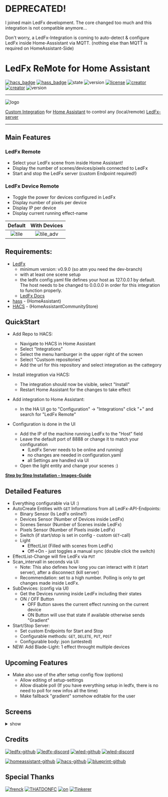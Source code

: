 # DEPRECATED!

I joined  main LedFx development. The core changed too much and this integration is not compatible anymore...

Don't worry, a LedFx-Integration is coming to auto-detect & configure LedFx inside Home-Asssistant via MQTT.
(nothing else than MQTT is required on HomeAssistant-Side)

# LedFx ReMote for Home Assistant

[![hacs_badge](https://img.shields.io/badge/HACS-Custom-blue.svg?logo=home-assistant&logoColor=white)](https://github.com/custom-components/hacs) [![hass_badge](https://img.shields.io/badge/HASS-Integration-blue.svg?logo=home-assistant&logoColor=white)](https://github.com/custom-components/hacs) ![state](https://img.shields.io/badge/STATE-beta-blue.svg?logo=github&logoColor=white) ![version](https://img.shields.io/github/v/release/YeonV/ledfxrm?label=VERSION&logo=git&logoColor=white) [![license](https://img.shields.io/badge/LICENSE-MIT-blue.svg?logo=github&logoColor=white)](https://github.com/YeonV/ledfxrm/blob/main/LICENSE) [![creator](https://img.shields.io/badge/CREATOR-Yeon-blue.svg?logo=github&logoColor=white)](https://github.com/YeonV) [![creator](https://img.shields.io/badge/A.K.A-Blade-darkred.svg?logo=github&logoColor=white)](https://github.com/YeonV)
![version](https://img.shields.io/github/workflow/status/YeonV/ledfxrm/Cron%20actions?label=HACS%20Cron&logo=github-actions&logoColor=white)

---

![logo](https://user-images.githubusercontent.com/28861537/99007089-cac6e100-2543-11eb-99d3-01bf0b487d29.png)

[Custom Integration](https://github.com/hacs/integration) for [Home Assistant](https://github.com/home-assistant) to control any (local/remote) [LedFx-server](https://github.com/LedFx/LedFx)

---

## Main Features

### LedFx Remote

- Select your LedFx scene from inside Home Assistant!
- Display the number of scenes/devices/pixels connected to LedFx
- Start and stop the LedFx server (custom Endpoint required!)

### LedFx Device Remote

- Toggle the power for devices configured in LedFx
- Display number of pixels per device
- Display IP per device
- Display current running effect-name

| Default | With Devices |
|:-------:|:------------:|
| ![tile](https://github.com/YeonV/ledfxrm/raw/main/docs/tile.png) | ![tile_adv](https://github.com/YeonV/ledfxrm/raw/main/docs/tile_adv.png) |

## Requirements:

- [LedFx](https://github.com/LedFx/LedFx/tree/dev)
  - minimum version: v0.9.0 (so atm you need the dev-branch)
  - with at least one scene setup
  - the ledfx config.yaml file defines your host as 127.0.0.1 by default. The host needs to be changed to  0.0.0.0 in order for this integration to function properly.
  - [LedFx Docs](https://ledfx.readthedocs.io/en/latest/)
- [hass](https://github.com/home-assistant) - (HomeAssistant)
- [HACS](https://hacs.xyz/) - (HomeAssistantCommunityStore)

## QuickStart

- Add Repo to HACS:

  - Navigate to HACS in Home Assistant
  - Select "Integrations"
  - Select the menu hamburger in the upper right of the screen
  - Select "Custsom repositories"
  - Add the url for this repository and select integration as the cattegory

- Install integration via HACS:

  - The integration should now be visible, select "Install"
  - Restart Home Assistant for the changes to take effect

- Add integration to Home Assistant:

  - In the HA UI go to "Configuration" -> "Integrations" click "+" and search for "LedFx Remote"

- Configuration is done in the UI
  - Add the IP of the machine running LedFx to the "Host" field
  - Leave the default port of 8888 or change it to match your configuration
    - (LedFx Server needs to be online and running)
    - no changes are needed in configuration.yaml
    - all Settings are handled via UI
  - Open the light entity and change your scenes :)

**[Step by Step Installation - Images-Guide](https://github.com/YeonV/ledfxrm/wiki/Step-by-Step-Images)**

## Detailed Features

- Everything configurable via UI :)
- AutoCreate Entities with `GET` Informations from all LedFx-API-Endpoints:
  - Binary Sensor (Is LedFx online?)
  - Devices Sensor (Number of Devices inside LedFx)
  - Scenes Sensor (Number of Scenes inside LedFx)
  - Pixels Sensor (Number of Pixels inside LedFx)
  - Switch (if start/stop is set in config - custom `GET`-call)
  - Light
    - EffectList (Filled with scenes from LedFx)
    - Off->On - just toggles a manual sync (double click the switch)
- EffectList-Change will fire LedFx via `PUT`
- Scan_intervall in seconds via UI:
  - Note: This also defines how long you can interact with it (start server), after a disconnect (kill server)
  - Recommendation: set to a high number. Polling is only to get changes made inside LedFx.
- SubDevices: (config via UI)
  - Get the Devices running inside LedFx including their states
  - ON / OFF Button
    - OFF Button saves the current effect running on the current device
    - ON Button will use that state if available otherwise sends "Gradient"
- Start/Stop Server:
  - Set custom Endpoints for Start and Stop
  - Configurable methods: `GET`, `DELETE`, `PUT`, `POST`
  - Configurable body: json (untested)
- NEW: Add Blade-Light: 1 effect throught multiple devices

## Upcoming Features


- Make also use of the after setup config flow (options)
  - Allow editing of setup-settings
  - Allow disable poll (If you have everything setup in ledfx, there is no need to poll for new infos all the time)
  - Make fallback "gradient" somehow editable for the user

## Screens

<details>
<summary>show</summary>
<p>
Default:

![ledfx-remote](https://user-images.githubusercontent.com/28861537/100016798-46dde600-2dda-11eb-90c5-8229024a2e39.png)

![setup](https://github.com/YeonV/ledfxrm/raw/main/docs/setup.png)

![main](https://github.com/YeonV/ledfxrm/raw/main/docs/main.png)

![scene_selector_1](https://github.com/YeonV/ledfxrm/raw/main/docs/scene_selector_1.png)

![scene_selector_2](https://github.com/YeonV/ledfxrm/raw/main/docs/scene_selector_2.png)

With Subdevices:

![setup_adv](https://github.com/YeonV/ledfxrm/raw/main/docs/setup_adv.png)

![main_adv](https://github.com/YeonV/ledfxrm/raw/main/docs/main_adv.png)

![subdevices](https://github.com/YeonV/ledfxrm/raw/main/docs/subdevice.png)

</p>
</details>

## Credits

[![ledfx-github](https://img.shields.io/badge/Github-LedFx-blue.svg?logo=github&logoColor=white)](https://github.com/LedFx/LedFx/tree/dev/ledfx) [![ledfx-discord](https://img.shields.io/badge/Discord-LedFx-blue.svg?logo=discord&logoColor=white)](https://discord.gg/wJ755dY) [![wled-github](https://img.shields.io/badge/Github-WLED-blue.svg?logo=github&logoColor=white)](https://github.com/Aircoookie/WLED) [![wled-discord](https://img.shields.io/badge/Discord-WLED-blue.svg?logo=discord&logoColor=white)](https://discord.gg/KuqP7NE)

[![homeassistant-github](https://img.shields.io/badge/Github-HomeAssistant-blue.svg?logo=github&logoColor=white)](https://github.com/home-assistant) [![hacs-github](https://img.shields.io/badge/Github-HACS-blue.svg?logo=github&logoColor=white)](https://github.com/hacs/) [![blueprint-github](https://img.shields.io/badge/Github-blueprint-blue.svg?logo=github&logoColor=white)](https://github.com/custom-components/blueprint)

## Special Thanks

[![frenck](https://img.shields.io/badge/Github-Frenck-blue.svg?logo=github&logoColor=white)](https://github.com/frenck) [![THATDONFC](https://img.shields.io/badge/Github-THATDONFC-blue.svg?logo=github&logoColor=white)](https://github.com/THATDONFC) [![on](https://img.shields.io/badge/Github-On-blue.svg?logo=github&logoColor=white)](https://github.com/OnFreund) [![Tinkerer](https://img.shields.io/badge/Github-Tinkerer-blue.svg?logo=github&logoColor=white)](https://github.com/DubhAd)
